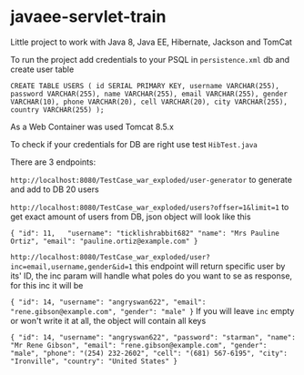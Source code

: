 # javaee-servlet-train
Little project to work with Java 8, Java EE, Hibernate, Jackson and TomCat

To run the project add credentials to your PSQL in `persistence.xml` db and create user table

`
CREATE TABLE USERS (
    id SERIAL PRIMARY KEY,
    username VARCHAR(255),
    password VARCHAR(255),
    name VARCHAR(255),
    email VARCHAR(255),
    gender VARCHAR(10),
    phone VARCHAR(20),
    cell VARCHAR(20),
    city VARCHAR(255),
    country VARCHAR(255)
);
`

As a Web Container was used Tomcat 8.5.x

To check if your credentials for DB are right use test `HibTest.java`

There are 3 endpoints:

`http://localhost:8080/TestCase_war_exploded/user-generator` to generate and add to DB 20 users

`http://localhost:8080/TestCase_war_exploded/users?offser=1&limit=1` to get exact amount of users from DB, json object will look like this

`{
    "id": 11,  
    "username": "ticklishrabbit682"
    "name": "Mrs Pauline Ortiz",
    "email": "pauline.ortiz@example.com"
}`

`http://localhost:8080/TestCase_war_exploded/user?inc=email,username,gender&id=1` this endpoint will return specific user by its' ID, the inc param will handle what poles do you want to se as response, for this inc it will be 

`
{
    "id": 14,
    "username": "angryswan622",
    "email": "rene.gibson@example.com",
    "gender": "male"
}
`
If you will leave `inc` empty or won't write it at all, the object will contain all keys 

`
{
    "id": 14,
    "username": "angryswan622",
    "password": "starman",
    "name": "Mr Rene Gibson",
    "email": "rene.gibson@example.com",
    "gender": "male",
    "phone": "(254) 232-2602",
    "cell": "(681) 567-6195",
    "city": "Ironville",
    "country": "United States"
}
`
